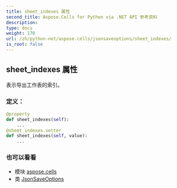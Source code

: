 ```yaml
---
title: sheet_indexes 属性
second_title: Aspose.Cells for Python via .NET API 参考资料
description:
type: docs
weight: 170
url: /zh/python-net/aspose.cells/jsonsaveoptions/sheet_indexes/
is_root: false
---
```

## sheet_indexes 属性

表示导出工作表的索引。
### 定义：
```python
@property
def sheet_indexes(self):
    ...
@sheet_indexes.setter
def sheet_indexes(self, value):
    ...
```

### 也可以看看
* 模块 [aspose.cells](../../)
* 类 [JsonSaveOptions](/cells/zh/python-net/aspose.cells/jsonsaveoptions)
